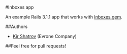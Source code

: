 #Inboxes app

An example Rails 3.1.1 app that works with [Inboxes gem](https://github.com/kirs/inboxes).

##Authors

- [Kir Shatrov](https://github.com/kirs/) (Evrone Company)

##Feel free for pull requests!